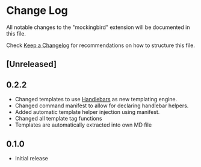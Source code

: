 # Change Log

All notable changes to the "mockingbird" extension will be documented in this file.

Check [Keep a Changelog](http://keepachangelog.com/) for recommendations on how to structure this file.

## [Unreleased]

## 0.2.2
- Changed templates to use [Handlebars](https://handlebarsjs.com) as new templating engine.
- Changed command manifest to allow for declaring handlebar helpers.
- Added automatic template helper injection using manifest.
- Changed all template tag functions
- Templates are automatically extracted into own MD file

## 0.1.0
- Initial release
